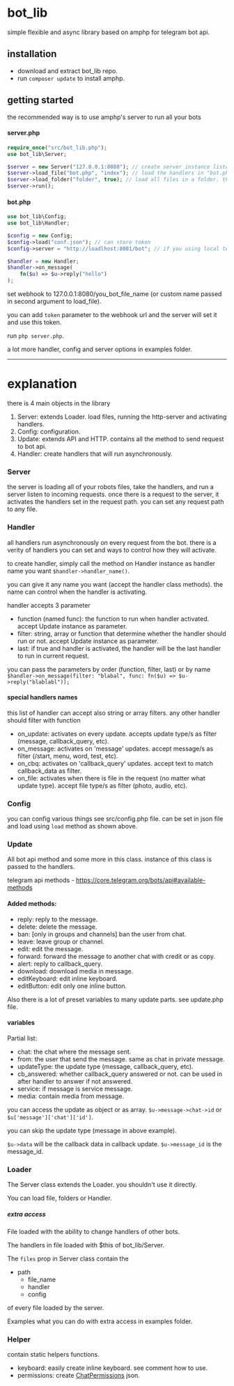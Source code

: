 # bot_lib

simple flexible and async library based on amphp for telegram bot api.

## installation

- download and extract bot_lib repo.
- run `composer update` to install amphp.

## getting started

the recommended way is to use amphp's server to run all your bots

#### server.php

```php
require_once("src/bot_lib.php");
use bot_lib\Server; 

$server = new Server("127.0.0.1:8080"); // create server instance listening to port 8080
$server->load_file("bot.php", "index"); // load the handlers in "bot.php" and store them in "index" path
$server->load_folder("folder", true); // load all files in a folder. the second param is whether to load recursively or not
$server->run();
```
#### bot.php

```php
use bot_lib\Config;
use bot_lib\Handler;

$config = new Config;
$config->load("conf.json"); // can store token
$config->server = "http://loadlhost:8081/bot"; // if you using local telegram-bot-api

$handler = new Handler;
$handler->on_message(
    fn($u) => $u->reply("hello")
);
```
set webhook to 127.0.0.1:8080/you_bot_file_name (or custom name passed in second argument to load_file).

you can add `token` parameter to the webhook url and the server will set it and use this token.

run `php server.php`.

a lot more handler, config and server options in examples folder.

---
# explanation

there is 4 main objects in the library

1. Server: extends Loader. load files, running the http-server and activating handlers.
2. Config: configuration.
3. Update: extends API and HTTP. contains all the method to send request to bot api.
4. Handler: create handlers that will run asynchronously.

### Server 
the server is loading all of your robots files, take the handlers, and run a server listen to incoming requests.
once there is a request to the server, it activates the handlers set in the request path. you can set any request path to any file.

### Handler
all handlers run asynchronously on every request from the bot. 
there is a verity of handlers you can set and ways to control how they will activate.

to create handler, simply call the method on Handler instance as handler name you want `$handler->handler_name()`.

you can give it any name you want (accept the handler class methods).
the name can control when the handler is activating.

handler accepts 3 parameter

- function (named func): the function to run when handler activated. accept Update instance as parameter.
- filter: string, array or function that determine whether the handler should run or not. accept Update instance as parameter.
- last: if true and handler is activated, the handler will be the last handler to run in current request.

you can pass the parameters by order (function, filter, last) or by name `$handler->on_message(filter: "blabal", func: fn($u) => $u->reply("blablabl"));`

#### special handlers names
this list of handler can accept also string or array filters. any other handler should filter with function

- on_update: activates on every update. accepts update type/s as filter (message, callback_query, etc).
- on_message: activates on 'message' updates. accept message/s as filter (/start, menu, word, test, etc).
- on_cbq: activates on 'callback_query' updates. accept text to match callback_data as filter.
- on_file: activates when there is file in the request (no matter what update type). accept file type/s as filter (photo, audio, etc).

### Config
you can config various things see src/config.php file. can be set in json file and load using `load` method as shown above.

### Update
All bot api method and some more in this class. instance of this class is passed to the handlers.

telegram api methods - https://core.telegram.org/bots/api#available-methods

#### Added methods:

- reply: reply to the message.
- delete: delete the message.
- ban: [only in groups and channels] ban the user from chat.
- leave: leave group or channel.
- edit: edit the message.
- forward: forward the message to another chat with credit or as copy.
- alert: reply to callback_query.
- download: download media in message.
- editKeyboard: edit inline keyboard.
- editButton: edit only one inline button.

Also there is a lot of preset variables to many update parts. see update.php file.

#### variables 
Partial list:

- chat: the chat where the message sent.
- from: the user that send the message. same as chat in private message.
- updateType: the update type (message, callback_query, etc).
- cb_answered: whether callback_query answered or not. can be used in after handler to answer if not answered.
- service: if message is service message.
- media: contain media from message.

you can access the update as object or as array. `$u->message->chat->id` or `$u['message']['chat']['id']`.

you can skip the update type (message in above example). 

`$u->data` will be the callback data in callback update. `$u->message_id` is the message_id.

### Loader
The Server class extends the Loader. you shouldn't use it directly.

You can load file, folders or Handler.

##### extra access
File loaded with the ability to change handlers of other bots.

The handlers in file loaded with $this of bot_lib/Server.

The `files` prop in Server class contain the

- path 
    - file_name 
    - handler 
    - config 
 
of every file loaded by the server.

Examples what you can do with extra access in examples folder.

### Helper
contain static helpers functions.

- keyboard: easily create inline keyboard. see comment how to use.
- permissions: create [ChatPermissions](https://core.telegram.org/bots/api#chatpermissions) json.

